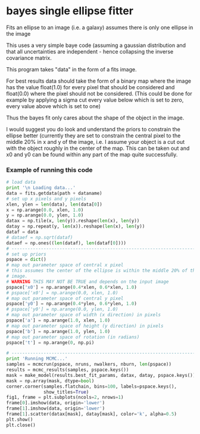 # bayes single ellipse fitter

Fits an ellipse to an image (i.e. a galaxy) assumes there is only one ellipse in the image

This uses a very simple baye code (assuming a gaussian distribution and that all 
uncertainties are independent - hence collapsing the inverse covariance matrix.

This program takes "data" in the form of a fits image.

For best results data should take the form of a binary map where the image has the value float(1.0) for every pixel
that should be considered and float(0.0) where the pixel should not be considered. 
(This could be done for example by applying a sigma cut every value below which is set to zero, 
every value above which is set to one)

Thus the bayes fit only cares about the shape of the object in the image.

I would suggest you do look and understand the priors to constrain the ellipse better 
(currently they are set to constrain the central pixel to the middle 20% in x and y of the image,
i.e. I assume your object is a cut out with the object roughly in the center of the map.
This can be taken out and x0 and y0 can be found within any part of the map quite successfully.

### Example of running this code

```python
# load data
print '\n Loading data...'
data = fits.getdata(path + dataname)
# set up x pixels and y pixels
xlen, ylen = len(data), len(data[0])
x = np.arange(0.0, xlen, 1.0)
y = np.arange(0.0, ylen, 1.0)
datax = np.tile(x, len(y)).reshape(len(x), len(y))
datay = np.repeat(y, len(x)).reshape(len(x), len(y))
dataf = data
# dataef = np.sqrt(dataf)
dataef = np.ones((len(dataf), len(dataf[0])))
# --------------------------------------------------------------------------
# set up priors
pspace = dict()
# map out parameter space of central x pixel
# this assumes the center of the ellipse is within the middle 20% of the
# image.
# WARNING THIS MAY NOT BE TRUE and depends on the input image
pspace['x0'] = np.arange(0.4*xlen, 0.6*xlen, 1.0)
# pspace['x0'] = np.arange(0.0, xlen, 1.0)
# map out parameter space of central y pixel
pspace['y0'] = np.arange(0.4*ylen, 0.6*ylen, 1.0)
# pspace['y0'] = np.arange(0.0, ylen, 1.0)
# map out parameter space of width (x direction) in pixels
pspace['a'] = np.arange(1.0, xlen, 1.0)
# map out parameter space of height (y direction) in pixels
pspace['b'] = np.arange(1.0, ylen, 1.0)
# map out parameter space of rotation (in radians)
pspace['t'] = np.arange(0, np.pi)

# --------------------------------------------------------------------------
print 'Running MCMC...'
samples = mcmcrun(pspace, nruns, nwalkers, nburn, len(pspace))
results = mcmc_results(samples, pspace.keys())
mask = make_model(results.best_fit_params, datax, datay, pspace.keys())
mask = np.array(mask, dtype=bool)
corner.corner(samples.flatchain, bins=100, labels=pspace.keys(),
              show_titles=True)
fig1, frame = plt.subplots(ncols=2, nrows=1)
frame[0].imshow(data, origin='lower')
frame[1].imshow(data, origin='lower')
frame[1].scatter(datax[mask], datay[mask], color='k', alpha=0.5)
plt.show()
plt.close()
```
